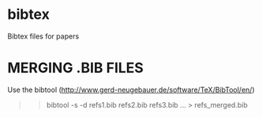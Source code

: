 # bibtex

Bibtex files for papers

MERGING .BIB FILES
==================

Use the bibtool (http://www.gerd-neugebauer.de/software/TeX/BibTool/en/)

>> bibtool -s -d refs1.bib refs2.bib refs3.bib ... > refs\_merged.bib
